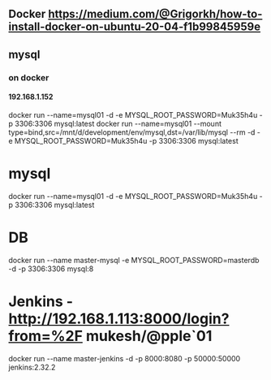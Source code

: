 ## Docker	https://medium.com/@Grigorkh/how-to-install-docker-on-ubuntu-20-04-f1b99845959e
	

## mysql

### on docker
#### 192.168.1.152
docker run --name=mysql01 -d -e MYSQL_ROOT_PASSWORD=Muk35h4u -p 3306:3306 mysql:latest
docker run --name=mysql01 --mount type=bind,src=/mnt/d/development/env/mysql,dst=/var/lib/mysql --rm -d -e MYSQL_ROOT_PASSWORD=Muk35h4u -p 3306:3306 mysql:latest

# mysql
docker run --name=mysql01 -d -e MYSQL_ROOT_PASSWORD=Muk35h4u -p 3306:3306 mysql:latest


# DB
docker run --name master-mysql -e MYSQL_ROOT_PASSWORD=masterdb -d -p 3306:3306 mysql:8

# Jenkins - http://192.168.1.113:8000/login?from=%2F	mukesh/@pple`01
docker run --name master-jenkins -d -p 8000:8080 -p 50000:50000 jenkins:2.32.2


